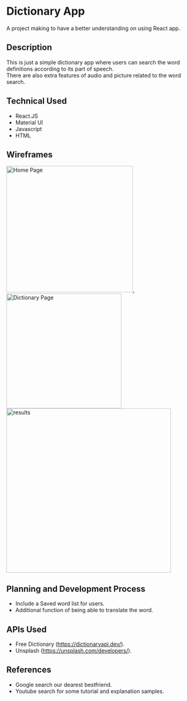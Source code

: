 # Dictionary App

A project making to have a better understanding on using React app.

## Description

This is just a simple dictionary app where users can search the word definitions according to its part of speech.
<br> There are also extra features of audio and picture related to the word search.

## Technical Used

* React.JS
* Material UI
* Javascript
* HTML

## Wireframes

<img width="330" alt="Home Page" src="https://user-images.githubusercontent.com/115356158/218248188-da2a3645-900c-41f1-a9b9-e778e25482ef.png">, <img width="300" alt="Dictionary Page" src="https://user-images.githubusercontent.com/115356158/218248226-96319e38-f4d0-4c62-896f-ab4f0b13065f.png">
<img width="429" alt="results" src="https://user-images.githubusercontent.com/115356158/218248247-e02c5a02-8219-432f-b141-f0f189dc172d.png">

## Planning and Development Process

* Include a Saved word list for users.
* Additional function of being able to translate the word.

## APIs Used

* Free Dictionary (<https://dictionaryapi.dev/>).
* Unsplash (<https://unsplash.com/developers/>).

## References

* Google search our dearest bestfriend.
* Youtube search for some tutorial and explanation samples.

